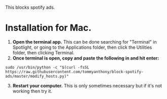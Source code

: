 This blocks spotify ads.

# Installation for Mac.
1. **Open the terminal app.** This can be done searching for "Terminal" in
   Spotlight, or going to the Applications folder, then click the Utilities
   folder, then clicking Terminal.
2. **Once terminal is open, copy and paste the following in and hit enter:**
```
sudo /usr/bin/python -c "$(curl -fsSL https://raw.githubusercontent.com/tommyanthony/block-spotify-ads/master/modify_hosts.py)"
```
3. **Restart your computer.** This is only sometimes necessary but if it's not
   working then try it.
